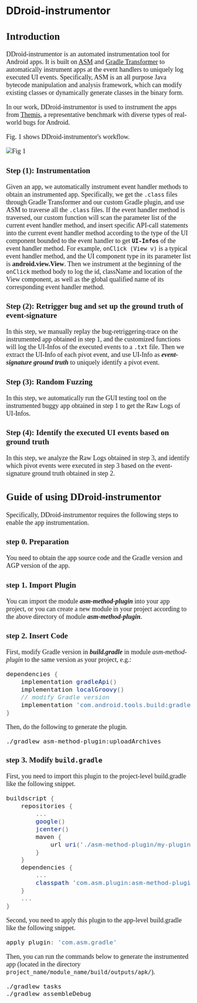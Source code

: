 # DDroid-instrumentor
<font face='Times New Roman' size=4>

## Introduction
DDroid-instrumentor is an automated instrumentation tool for Android apps. It is built on [ASM](https://asm.ow2.io/) and [Gradle Transformer](https://developer.android.com/reference/tools/gradle-api/7.0/com/android/build/api/transform/Transform) to automatically instrument apps at the event handlers to uniquely log executed UI events. Specifically, ASM is an all purpose Java bytecode manipulation and analysis framework, which can modify existing classes or dynamically generate classes in the binary form. 

In our work, DDroid-instrumentor is used to instrument the apps from [Themis](https://github.com/the-themis-benchmarks), a representative benchmark with diverse types of real-world bugs for Android. 

Fig. 1 shows DDroid-instrumentor's workflow.

![Fig 1](https://github.com/DDroid-Android/Android_Instrumentation/blob/main/Fig.png)

### Step (1): Instrumentation 
Given an app, we automatically instrument event handler  methods to obtain an instrumented app. Specifically, we get the ``.class`` files through Gradle Transformer and our custom Gradle plugin, and use ASM to traverse all the ``.class`` files. If the event handler method is traversed, our custom function will scan the parameter list of the current event handler method, and insert specific API-call statements into the current event handler method according to the type of the UI component bounded to the event handler to get __``UI-Infos``__ of the event handler method. For example, ``onClick (View v)`` is a typical event handler method, and the UI component type in its parameter list is __android.view.View__. Then we instrument at the beginning of the ``onClick`` method body to log the id, className and location of the View component, as well as the global qualified name of its corresponding event handler method.

### Step (2): Retrigger bug and set up the ground truth of event-signature

In this step, we manually replay the bug-retriggering-trace on the instrumented app obtained in step 1, and the customized functions will log the UI-Infos of the executed events to a ``.txt`` file. Then we extract the UI-Info of each pivot event, and use UI-Info as __*event-signature ground truth*__ to uniquely identify a pivot event.

### Step (3): Random Fuzzing 
In this step, we automatically run the GUI testing tool on
the instrumented buggy app obtained in step 1 to get the Raw
 Logs of UI-Infos.


### Step (4): Identify the executed UI events based on ground truth
In this step, we analyze the Raw Logs obtained in step 3, and identify which pivot events were executed in step 3 based on the event-signature ground truth obtained in step 2.




## Guide of using DDroid-instrumentor

Specifically, DDroid-instrumentor requires the following steps to enable the app instrumentation.

### step 0. Preparation
You need to obtain the app source code and the Gradle version and AGP version of the app.

### step 1. Import Plugin
You can import the module **_asm-method-plugin_** into your app project, or you can create a new module in your project according to the above directory of module **_asm-method-plugin_**.

### step 2. Insert Code
First, modify Gradle version in **_build.gradle_** in module _asm-method-plugin_ to the same version as your project, e.g.:
```gradle
dependencies {
	implementation gradleApi()
	implementation localGroovy()
	// modify Gradle version
	implementation 'com.android.tools.build:gradle:3.5.0'
}
```

Then, do the following to generate the plugin.
```
./gradlew asm-method-plugin:uploadArchives
```
### step 3. Modify ``build.gradle``
First, you need to import this plugin to the project-level build.gradle like the following snippet.
``` gradle
buildscript {
	repositories {
		...
		google()
		jcenter()
		maven {
			url uri('./asm-method-plugin/my-plugin')
		}
	}
	dependencies {
		...
		classpath 'com.asm.plugin:asm-method-plugin:0.0.1'
    }
	...
}
```
Second, you need to apply this plugin to the app-level build.gradle like the following snippet.
```gradle
apply plugin: 'com.asm.gradle'
```

Then, you can run the commands below to generate the instrumented app (located in the directory ```project_name/module_name/build/outputs/apk/```).

```
./gradlew tasks
./gradlew assembleDebug
```



</font>


